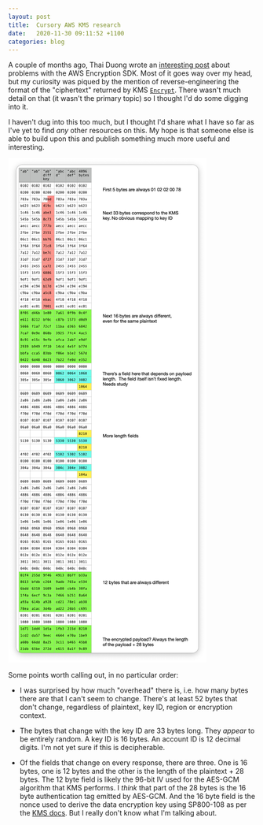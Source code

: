 ```yaml
---
layout: post
title:  Cursory AWS KMS research
date:   2020-11-30 09:11:52 +1100
categories: blog
---
```


A couple of months ago, Thai Duong wrote an [interesting post][proj-zero] about
problems with the AWS Encryption SDK. Most of it goes way over my head, but my
curiosity was piqued by the mention of reverse-engineering the format of the
"ciphertext" returned by KMS [`Encrypt`][encrypt]. There wasn't much detail on
that (it wasn't the primary topic) so I thought I'd do some digging into it.

I haven't dug into this too much, but I thought I'd share what I have so far
as I've yet to find *any* other resources on this. My hope is that someone else
is able to build upon this and publish something much more useful and interesting.

![diagram](/assets/2020-11-30-diagram.png)

Some points worth calling out, in no particular order:

* I was surprised by how much "overhead" there is, i.e. how many bytes there
  are that I can't seem to change. There's at least 52 bytes that don't change,
  regardless of plaintext, key ID, region or encryption context.

* The bytes that change with the key ID are 33 bytes long. They _appear_ to be
  entirely random. A key ID is 16 bytes. An account ID is 12 decimal digits. I'm
  not yet sure if this is decipherable.

* Of the fields that change on every response, there are three. One is 16 bytes,
  one is 12 bytes and the other is the length of the plaintext + 28 bytes. The 12
  byte field is likely the 96-bit IV used for the AES-GCM algorithm that KMS
  performs. I _think_ that part of the 28 bytes is the 16 byte authentication tag
  emitted by AES-GCM. And the 16 byte field is the nonce used to derive the data
  encryption key using SP800-108 as per the [KMS docs][kms-docs]. But I really
  don't know what I'm talking about.


[proj-zero]: https://vnhacker.blogspot.com/2020/09/advisory-security-issues-in-aws-kms-and.html
[encrypt]: https://docs.aws.amazon.com/kms/latest/APIReference/API_Encrypt.html
[kms-docs]: https://d0.awsstatic.com/whitepapers/KMS-Cryptographic-Details.pdf

